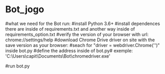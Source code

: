 # Bot_jogo
#what we need for the Bot run:
#install Python 3.6+
#install dependences there are inside of requirements.txt and another way inside of requirements_option.txt
#verify the version of your browser with url: chrome://settings/help
#download Chrome Drive driver on site with the save version as your browser: 
#seach for "driver = webdriver.Chrome('<local>')" inside bot.py
#define the address inside of bot.py# exemple: 'C:\\Users\\capit\Documents\\Bot\\chromedriver.exe'
 
#run bot.py
